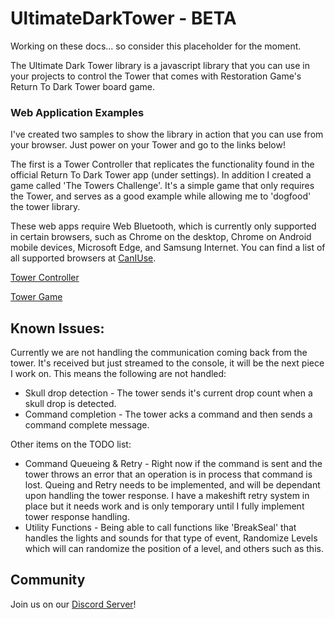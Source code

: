 # UltimateDarkTower - BETA

Working on these docs... so consider this placeholder for the moment.

The Ultimate Dark Tower library is a javascript library that you can use in your projects to control the Tower that comes with Restoration Game's Return To Dark Tower board game.

### Web Application Examples

I've created two samples to show the library in action that you can use from your browser. Just power on your Tower and go to the links below!

The first is a Tower Controller that replicates the functionality found in the official Return To Dark Tower app (under settings). In addition I created a game called 'The Towers Challenge'. It's a simple game that only requires the Tower, and serves as a good example while allowing me to 'dogfood' the tower library.

These web apps require Web Bluetooth, which is currently only supported in certain browsers, such as Chrome on the desktop, Chrome on Android mobile devices, Microsoft Edge, and Samsung Internet. You can find a list of all supported browsers at [CanIUse](https://caniuse.com/?search=web%20bluetooth).

[Tower Controller](https://chessmess.github.io/UltimateDarkTower/dist/examples/controller/TowerController.html)

[Tower Game](https://chessmess.github.io/UltimateDarkTower/dist/examples/game/TowerGame.html)

## Known Issues:

Currently we are not handling the communication coming back from the tower. It's received but just streamed to the console, it will be the next piece I work on. This means the following are not handled:

-   Skull drop detection - The tower sends it's current drop count when a skull drop is detected.
-   Command completion - The tower acks a command and then sends a command complete message.

Other items on the TODO list:

-   Command Queueing & Retry - Right now if the command is sent and the tower throws an error that an operation is in process that command is lost. Queing and Retry needs to be implemented, and will be dependant upon handling the tower response. I have a makeshift retry system in place but it needs work and is only temporary until I fully implement tower response handling.
-   Utility Functions - Being able to call functions like 'BreakSeal' that handles the lights and sounds for that type of event, Randomize Levels which will can randomize the position of a level, and others such as this.

## Community

Join us on our [Discord Server](https://discord.com/channels/722465956265197618/1167555008376610945/1167842435766952158)!
